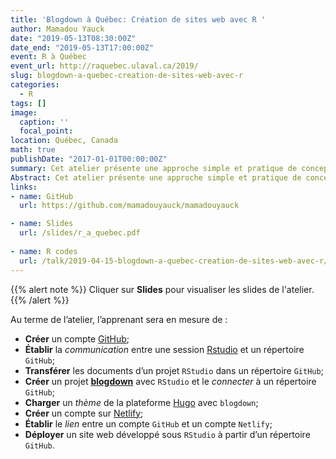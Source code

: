 ```yaml
---
title: 'Blogdown à Québec: Création de sites web avec R '
author: Mamadou Yauck
date: "2019-05-13T08:30:00Z"
date_end: "2019-05-13T17:00:00Z"
event: R à Québec
event_url: http://raquebec.ulaval.ca/2019/
slug: blogdown-a-quebec-creation-de-sites-web-avec-r
categories:
  - R
tags: []
image: 
  caption: ''
  focal_point: 
location: Québec, Canada
math: true
publishDate: "2017-01-01T00:00:00Z"
summary: Cet atelier présente une approche simple et pratique de conception et de déploiement d’un site web avec [R](https://cran.cnr.berkeley.edu).
Abstract: Cet atelier présente une approche simple et pratique de conception et de déploiement d’un site web avec [R](https://cran.cnr.berkeley.edu). De façon spécifique, il montre comment l'environnement [RStudio](https://www.rstudio.com/products/rstudio/download/), le package [**blogdown**](https://bookdown.org/yihui/blogdown/), la plateforme de thèmes [Hugo](https://themes.gohugo.io/), la plateforme d'hébergement et de développement de logiciels [GitHub](https://github.com/) et la plateforme de déploiement [Netlify](https://www.netlify.com/) peuvent être combinés pour créer et déployer un site web.
links:
- name: GitHub
  url: https://github.com/mamadouyauck/mamadouyauck

- name: Slides
  url: /slides/r_a_quebec.pdf
  
- name: R codes
  url: /talk/2019-04-15-blogdown-a-quebec-creation-de-sites-web-avec-r/blogdown-a-Quebec-2019
---
```


{{% alert note %}}
Cliquer sur **Slides** pour visualiser les slides de l'atelier.
{{% /alert %}}

Au terme de l’atelier, l’apprenant sera en mesure de :

- **Créer** un compte [GitHub](https://github.com/);
- **Établir** la *communication* entre une session [Rstudio](https://www.rstudio.com/) et un répertoire `GitHub`;
- **Transférer** les documents d’un projet `RStudio` dans un répertoire `GitHub`;
- **Créer** un projet [**blogdown**](https://bookdown.org/yihui/blogdown/) avec `RStudio` et le *connecter* à un répertoire `GitHub`;
- **Charger** un *thème* de la plateforme [Hugo](https://themes.gohugo.io/) avec `blogdown`;
- **Créer** un compte sur [Netlify](https://www.netlify.com/);
- **Établir** le *lien* entre un compte `GitHub` et un compte `Netlify`;
- **Déployer** un site web développé sous `RStudio` à partir d’un répertoire `GitHub`.